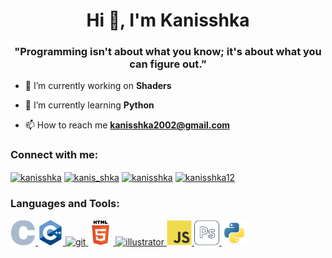 <h1 align="center">Hi 👋, I'm Kanisshka</h1>
<h3 align="center">"Programming isn't about what you know; it's about what you can figure out.”</h3>

- 🔭 I’m currently working on **Shaders**

- 🌱 I’m currently learning **Python**

- 📫 How to reach me **kanisshka2002@gmail.com**

<h3 align="left">Connect with me:</h3>
<p align="left">
<a href="https://linkedin.com/in/kanisshka" target="blank"><img align="center" src="https://cdn.jsdelivr.net/npm/simple-icons@3.0.1/icons/linkedin.svg" alt="kanisshka" height="30" width="40" /></a>
<a href="https://instagram.com/kanis_shka" target="blank"><img align="center" src="https://cdn.jsdelivr.net/npm/simple-icons@3.0.1/icons/instagram.svg" alt="kanis_shka" height="30" width="40" /></a>
<a href="https://www.codechef.com/users/kanisshka" target="blank"><img align="center" src="https://cdn.jsdelivr.net/npm/simple-icons@3.1.0/icons/codechef.svg" alt="kanisshka" height="30" width="40" /></a>
<a href="https://www.leetcode.com/kanisshka12" target="blank"><img align="center" src="https://cdn.jsdelivr.net/npm/simple-icons@3.0.1/icons/leetcode.svg" alt="kanisshka12" height="30" width="40" /></a>
</p>

<h3 align="left">Languages and Tools:</h3>
<p align="left"> <a href="https://www.cprogramming.com/" target="_blank"> <img src="https://raw.githubusercontent.com/devicons/devicon/master/icons/c/c-original.svg" alt="c" width="40" height="40"/> </a> <a href="https://www.w3schools.com/cpp/" target="_blank"> <img src="https://raw.githubusercontent.com/devicons/devicon/master/icons/cplusplus/cplusplus-original.svg" alt="cplusplus" width="40" height="40"/> </a> <a href="https://git-scm.com/" target="_blank"> <img src="https://www.vectorlogo.zone/logos/git-scm/git-scm-icon.svg" alt="git" width="40" height="40"/> </a> <a href="https://www.w3.org/html/" target="_blank"> <img src="https://raw.githubusercontent.com/devicons/devicon/master/icons/html5/html5-original-wordmark.svg" alt="html5" width="40" height="40"/> </a> <a href="https://www.adobe.com/in/products/illustrator.html" target="_blank"> <img src="https://www.vectorlogo.zone/logos/adobe_illustrator/adobe_illustrator-icon.svg" alt="illustrator" width="40" height="40"/> </a> <a href="https://developer.mozilla.org/en-US/docs/Web/JavaScript" target="_blank"> <img src="https://raw.githubusercontent.com/devicons/devicon/master/icons/javascript/javascript-original.svg" alt="javascript" width="40" height="40"/> </a> <a href="https://www.photoshop.com/en" target="_blank"> <img src="https://raw.githubusercontent.com/devicons/devicon/master/icons/photoshop/photoshop-line.svg" alt="photoshop" width="40" height="40"/> </a> <a href="https://www.python.org" target="_blank"> <img src="https://raw.githubusercontent.com/devicons/devicon/master/icons/python/python-original.svg" alt="python" width="40" height="40"/> </a> </p>

